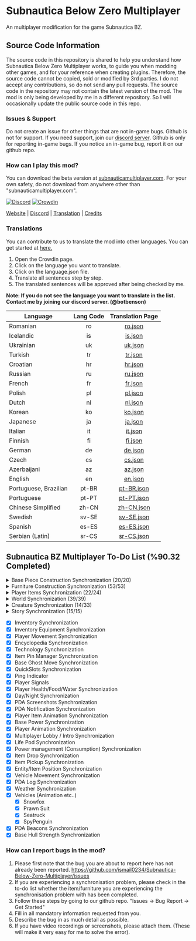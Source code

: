 # Subnautica Below Zero Multiplayer

An multiplayer modification for the game Subnautica BZ.

## Source Code Information

The source code in this repository is shared to help you understand how Subnautica Below Zero Multiplayer works, to guide you when modding other games, and for your reference when creating plugins. Therefore, the source code cannot be copied, sold or modified by 3rd parties. I do not accept any contributions, so do not send any pull requests. The source code in the repository may not contain the latest version of the mod. The mod is only being developed by me in a different repository. So I will occasionally update the public source code in this repo.

### Issues & Support

Do not create an issue for other things that are not in-game bugs. Github is not for support. If you need support, join our [discord server](https://discord.gg/Gq9nush6SP). Github is only for reporting in-game bugs. If you notice an in-game bug, report it on our github repo.

### How can I play this mod?

You can download the beta version at [subnauticamultiplayer.com](https://subnauticamultiplayer.com). For your own safety, do not download from anywhere other than "subnauticamultiplayer.com".

[![Discord](https://img.shields.io/discord/994133148046725160?logo=discord&logoColor=white)](https://discord.gg/Gq9nush6SP)
[![Crowdin](https://badges.crowdin.net/subnautica-bz-multiplayer-mod/localized.svg)](https://crowdin.com/project/subnautica-bz-multiplayer-mod)

[Website](https://subnauticamultiplayer.com/) | [Discord](https://discord.gg/Gq9nush6SP) | [Translation](https://crowdin.com/project/subnautica-bz-multiplayer-mod) | [Credits](https://subnauticamultiplayer.com/credits)

### Translations

You can contribute to us to translate the mod into other languages. You can get started at [here.](https://crowdin.com/project/subnautica-bz-multiplayer-mod/)

1. Open the Crowdin page.
2. Click on the language you want to translate.
3. Click on the language.json file.
4. Translate all sentences step by step.
5. The translated sentences will be approved after being checked by me.

**Note: If you do not see the language you want to translate in the list. Contact me by joining our discord server. (@botbenson)**

| Language              | Lang Code |                               Translation Page                                |
|-----------------------|:---------:|:-----------------------------------------------------------------------------:|
| Romanian              |    ro     |    [ro.json](https://crowdin.com/project/subnautica-bz-multiplayer-mod/ro)    |
| Icelandic             |    is     |    [is.json](https://crowdin.com/project/subnautica-bz-multiplayer-mod/is)    |
| Ukrainian             |    uk     |    [uk.json](https://crowdin.com/project/subnautica-bz-multiplayer-mod/uk)    |
| Turkish               |    tr     |    [tr.json](https://crowdin.com/project/subnautica-bz-multiplayer-mod/tr)    |
| Croatian              |    hr     |    [hr.json](https://crowdin.com/project/subnautica-bz-multiplayer-mod/hr)    |
| Russian               |    ru     |    [ru.json](https://crowdin.com/project/subnautica-bz-multiplayer-mod/ru)    |
| French                |    fr     |    [fr.json](https://crowdin.com/project/subnautica-bz-multiplayer-mod/fr)    |
| Polish                |    pl     |    [pl.json](https://crowdin.com/project/subnautica-bz-multiplayer-mod/pl)    |
| Dutch                 |    nl     |    [nl.json](https://crowdin.com/project/subnautica-bz-multiplayer-mod/nl)    |
| Korean                |    ko     |    [ko.json](https://crowdin.com/project/subnautica-bz-multiplayer-mod/ko)    |
| Japanese              |    ja     |    [ja.json](https://crowdin.com/project/subnautica-bz-multiplayer-mod/ja)    |
| Italian               |    it     |    [it.json](https://crowdin.com/project/subnautica-bz-multiplayer-mod/it)    |
| Finnish               |    fi     |    [fi.json](https://crowdin.com/project/subnautica-bz-multiplayer-mod/fi)    |
| German                |    de     |    [de.json](https://crowdin.com/project/subnautica-bz-multiplayer-mod/de)    |
| Czech                 |    cs     |    [cs.json](https://crowdin.com/project/subnautica-bz-multiplayer-mod/cs)    |
| Azerbaijani           |    az     |    [az.json](https://crowdin.com/project/subnautica-bz-multiplayer-mod/az)    |
| English               |    en     |    [en.json](https://crowdin.com/project/subnautica-bz-multiplayer-mod/en)    |
| Portuguese, Brazilian |   pt-BR   | [pt-BR.json](https://crowdin.com/project/subnautica-bz-multiplayer-mod/pt-BR) |
| Portuguese            |   pt-PT   | [pt-PT.json](https://crowdin.com/project/subnautica-bz-multiplayer-mod/pt-PT) |
| Chinese Simplified    |   zh-CN   | [zh-CN.json](https://crowdin.com/project/subnautica-bz-multiplayer-mod/zh-CN) |
| Swedish               |   sv-SE   | [sv-SE.json](https://crowdin.com/project/subnautica-bz-multiplayer-mod/sv-SE) |
| Spanish               |   es-ES   | [es-ES.json](https://crowdin.com/project/subnautica-bz-multiplayer-mod/es-ES) |
| Serbian (Latin)       |   sr-CS   | [sr-CS.json](https://crowdin.com/project/subnautica-bz-multiplayer-mod/sr-CS) |

## Subnautica BZ Multiplayer To-Do List (%90.32 Completed)

<details>
  <summary>Base Piece Construction Synchronization (20/20)</summary>

- [x] BaseObservatory
- [x] BaseWindow
- [x] BaseCorridorI
- [x] BaseCorridorL
- [x] BaseCorridorT
- [x] BaseCorridorX
- [x] BaseCorridorGlassI
- [x] BaseCorridorGlassL
- [x] BaseLargeRoom
- [x] BaseLargeGlassDome
- [x] BaseRoom
- [x] BaseGlassDome
- [x] BaseReinforcement
- [x] BaseHatch
- [x] BaseFoundation
- [x] BaseConnector
- [x] BaseControlRoom
- [x] BaseMoonpool
- [x] BaseMapRoom
- [x] BaseMoonpoolExpansion

</details>

<details>
  <summary>Furniture Construction Synchronization (53/53)</summary>

- [x] BarTable
- [x] ExecutiveDesk
- [x] SingleWallShelf
- [x] WallShelves
- [x] StarshipDesk
- [x] LabCounter
- [x] VendingMachine
- [x] Toilet
- [x] AromatherapyLamp
- [x] EmmanuelPendulum
- [x] Shower
- [x] Sink
- [x] SmallStove
- [x] Sign
- [x] BaseLadder
- [x] BasePlanter
- [x] PictureFrame
- [x] Jukebox
- [x] Speaker
- [x] Trashcans
- [x] LabTrashcan
- [x] Aquarium
- [x] Workbench
- [x] Fabricator
- [x] StarshipChair
- [x] StarshipChair2
- [x] StarshipChair3
- [x] Bench
- [x] Techlight
- [x] Spotlight
- [x] Snowman
- [x] SmallLocker
- [x] Locker
- [x] PowerTransmitter
- [x] ThermalPlant
- [x] SolarPanel
- [x] BaseBioReactor
- [x] BaseNuclearReactor
- [x] BasePartition
- [x] BasePartitionDoor
- [x] BatteryCharger
- [x] PowerCellCharger
- [x] Recyclotron
- [x] CoffeeVendingMachine
- [x] Fridge
- [x] BaseFiltrationMachine
- [x] FarmingTray
- [x] PlanterPots (PlanterPot / PlanterPot2 / PlanterPot3 / PlanterBox / PlanterShelf)
- [x] Beds (Bed2 / NarrowBed / BedJeremiah / BedSam / BedZeta / BedDanielle / BedEmmanuel / BedFred / BedParvan)
- [x] BaseBulkhead
- [x] Hoverpad
- [x] BaseUpgradeConsole
- [x] BaseWaterPark

</details>

<details>
  <summary>Player Items Synchronization (22/24)</summary>
  
- [x] Scanner
- [x] Builder
- [x] Knife
- [x] HeatBlade
- [x] Coffee  
- [x] Constructor
- [x] SmallStorage
- [x] QuantumLocker
- [x] LEDLight
- [x] Beacon
- [x] Flashlight
- [x] AirBladder
- [x] Seaglide
- [x] Welder
- [x] Thumper
- [x] DiveReel
- [x] Flare
- [x] TeleportationTool
- [x] LaserCutter
- [x] SpyPenguin
- [x] SpyPenguinRemote
- [x] MetalDetector
- [ ] ~~PropulsionCannon~~ (This item will be completed in the beta version)
- [ ] ~~Gravsphere~~ (This item will be completed in the beta version)

</details>

<details>
  <summary>World Synchronization (39/39)</summary>
  
- [x] ThermalLily
- [x] Fragments
- [x] PDA
- [x] JukeboxDisks
- [x] Static Items
  - [x] ScrapMetal
  - [x] Water
  - [x] DisinfectedWater
  - [x] Flare
  - [x] NutrientBlock
  - [x] FirstAidKit
  - [x] CopperWire
- [x] OxygenPlant
- [x] SupplyCrate
- [x] BlueprintHandTarget
- [x] Elevator
- [x] Scanner (Fragments/Plants/Environment/etc..)
- [x] Dynamic Items (Limestone/Kyanit/etc..)
- [x] PhaseGate
- [x] Plants
  - [x] GenericRibbon
  - [x] PurpleStalk
  - [x] TwistyBridgesMushroom
  - [x] RedBush
  - [x] DeepLilyShroom
  - [x] LilyPadResource
  - [x] Creepvine
  - [x] KelpRootPustule
  - [x] Spotted Dockleaf
  - [x] Hardy Cave Bush
  - [x] FruitPlant
  - [x] Marblemelon Plant
  - [x] Chinese Potato Plant
  - [x] Horseshoe Shrub
  - [x] Antennae Plant
  - [x] Preston's Plant
  - [x] IceFruitPlant
  - [x] CreepvineSeedCluster
  - [x] Brinicle

</details>

<details>
<summary>Creature Synchronization (14/33)</summary>
  
- [x] GlowWhale
- [x] Skyray
- [x] Jellyfish
- [x] SmallVentGarden
- [x] TitanHolefish
- [x] Crash
- [x] CrashHome
- [x] LilyPaddler
- [x] ArcticRay
- [x] Chelicerate
- [x] ShadowLeviathan
- [x] VoidLeviathan
- [x] BruteShark
- [x] Cryptosuchus
- [ ] Penguin
- [ ] PenguinBaby
- [ ] Pinnacarid
- [ ] RockPuncher
- [ ] Rockgrub
- [ ] Symbiote
- [ ] TrivalveBlue
- [ ] TrivalveYellow
- [ ] ArrowRay
- [ ] SeaMonkey
- [ ] NootFish
- [ ] Brinewing
- [ ] Triops
- [ ] SquidShark
- [ ] SeaMonkeyBaby
- [ ] SnowStalker
- [ ] SnowStalkerBaby
- [ ] DiscusFish
- [ ] IceWorm

</details>

<details>
<summary>Story Synchronization (15/15)</summary>
  
- [x] RepairBridge
- [x] Sanctuary
- [x] DownloadAlan
- [x] Marg1
- [x] Marg2
- [x] RadioSalvage
- [x] HackRadioTower
- [x] Marg3
- [x] Body1
- [x] Body2
- [x] Body3
- [x] FabricatorIntro
- [x] BuildAlan
- [x] FrozenCreature
- [x] EndGame

</details>

- [x] Inventory Synchronization
- [x] Inventory Equipment Synchronization
- [x] Player Movement Synchronization
- [x] Encyclopedia Synchronization
- [x] Technology Synchronization
- [x] Item Pin Manager Synchronization
- [x] Base Ghost Move Synchronization
- [x] QuickSlots Synchronization
- [x] Ping Indicator
- [x] Player Signals
- [x] Player Health/Food/Water Synchronization
- [x] Day/Night Synchronization
- [x] PDA Screenshots Synchronization
- [x] PDA Notification Synchronization
- [x] Player Item Animation Synchronization
- [x] Base Power Synchronization
- [x] Player Animation Synchronization
- [x] Multiplayer Lobby / Intro Synchronization
- [x] Life Pod Synchronization
- [x] Power management (Consumption) Synchronization
- [x] Item Drop Synchronization
- [x] Item Pickup Synchronization
- [x] Entity/Item Position Synchronization
- [x] Vehicle Movement Synchronization
- [x] PDA Log Synchronization
- [x] Weather Synchronization
- [x] Vehicles (Animation etc..)
  - [x] Snowfox
  - [x] Prawn Suit
  - [x] Seatruck
  - [x] SpyPenguin
- [x] PDA Beacons Synchronization
- [x] Base Hull Strength Synchronization

### How can I report bugs in the mod?

1. Please first note that the bug you are about to report here has not already been reported. <https://github.com/ismail0234/Subnautica-Below-Zero-Multiplayer/issues>
2. If you are experiencing a synchronisation problem, please check in the to-do list whether the item/furniture you are experiencing the synchronisation problem with has been completed.
3. Follow these steps by going to our github repo. "Issues -> Bug Report -> Get Started"
4. Fill in all mandatory information requested from you.
5. Describe the bug in as much detail as possible.
6. If you have video recordings or screenshots, please attach them. (These will make it very easy for me to solve the error).
